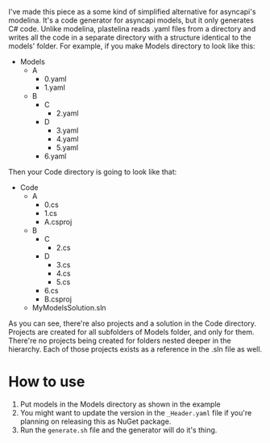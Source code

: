 I've made this piece as a some kind of simplified alternative for asyncapi's modelina. It's a code generator for asyncapi models, but it only generates C# code. Unlike modelina, plastelina reads .yaml files from a directory and writes all the code in a separate directory with a structure identical to the models' folder. For example, if you make Models directory to look like this:

- Models
    - A
        - 0.yaml
        - 1.yaml
    - B
        - C
            - 2.yaml
        - D
            - 3.yaml
            - 4.yaml
            - 5.yaml
        - 6.yaml

Then your Code directory is going to look like that:

- Code
    - A
        - 0.cs
        - 1.cs
        - A.csproj
    - B
        - C
            - 2.cs
        - D
            - 3.cs
            - 4.cs
            - 5.cs
        - 6.cs
        - B.csproj
    - MyModelsSolution.sln

As you can see, there're also projects and a solution in the Code directory. Projects are created for all subfolders of Models folder, and only for them. There're no projects being created for folders nested deeper in the hierarchy. Each of those projects exists as a reference in the .sln file as well.

# How to use
1) Put models in the Models directory as shown in the example
2) You might want to update the version in the `_Header.yaml` file if you're planning on releasing this as NuGet package.
3) Run the `generate.sh` file and the generator will do it's thing.